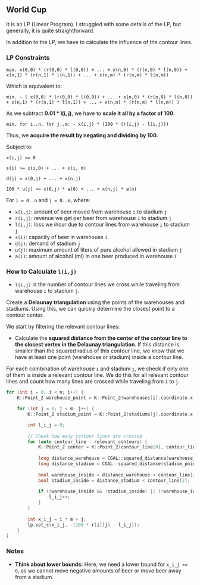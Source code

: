 ## World Cup

It is an LP (Linear Program). I struggled with some details of the LP, but generally, it is quite straightforward.

In addition to the LP, we have to calculate the influence of the contour lines.

### LP Constraints

```
max. x(0,0) * (r(0,0) * l(0,0)) + ... + x(n,0) * (r(n,0) * l(n,0)) + x(n,1) * (r(n,1) * l(n,1)) + ... + x(n,m) * (r(n,m) * l(n,m))
```

Which is equivalent to:

```
min. - ( x(0,0) * (r(0,0) * l(0,0)) + ... + x(n,0) * (r(n,0) * l(n,0)) + x(n,1) * (r(n,1) * l(n,1)) + ... + x(n,m) * (r(n,m) * l(n,m)) )
```

As we subtract **0.01 * l(i, j)**, we have to **scale it all by a factor of 100**:

```
min. for i..n, for j..m: - x(i,j) * (100 * (r(i,j) - l(i,j)))
```

Thus, we **acquire the result by negating and dividing by 100.**

Subject to:

```
x(i,j) >= 0

s(i) >= x(i,0) + ... + x(i, m)

d(j) = x(0,j) + ... + x(n,j) 

100 * u(j) >= x(0,j) * a(0) + ... + x(n,j) * a(n)
```

For `i = 0..n` and `j = 0..m`, where:

- `x(i,j)`: amount of beer moved from warehouse `i` to stadium `j`
- `r(i,j)`: revenue we get per beer from warehouse `i` to stadium `j`
- `l(i,j)`: loss we incur due to contour lines from warehouse `i` to stadium `j`
- `s(i)`: capacity of beer in warehouse `i`
- `d(j)`: demand of stadium `j`
- `u(j)`: maximum amount of liters of pure alcohol allowed in stadium `j`
- `a(i)`: amount of alcohol (ml) in one beer produced in warehouse `i`

### How to Calculate `l(i,j)`

- `l(i,j)` is the number of contour lines we cross while traveling from warehouse `i` to stadium `j`.

Create a **Delaunay triangulation** using the points of the warehouses and stadiums. Using this, we can quickly determine the closest point to a contour center.

We start by filtering the relevant contour lines:
- Calculate the **squared distance from the center of the contour line to the closest vertex in the Delaunay triangulation**. If this distance is smaller than the squared radius of this contour line, we know that we have at least one point (warehouse or stadium) inside a contour line.

For each combination of warehouse `i` and stadium `j`, we check if only one of them is inside a relevant contour line. We do this for all relevant contour lines and count how many lines are crossed while traveling from `i` to `j`.

```c++
for (int i = 0; i < n; i++) {
    K::Point_2 warehouse_point = K::Point_2(warehouses[i].coordinate.x, warehouses[i].coordinate.y);

    for (int j = 0; j < m; j++) {
        K::Point_2 stadium_point = K::Point_2(stadiums[j].coordinate.x, stadiums[j].coordinate.y);

        int l_i_j = 0;
        
        // Check how many contour lines are crossed
        for (auto contour_line : relevant_contours) {
            K::Point_2 center = K::Point_2(contour_line[0], contour_line[1]);
            
            long distance_warehouse = CGAL::squared_distance(warehouse_point, center);
            long distance_stadium = CGAL::squared_distance(stadium_point, center);
            
            bool warehouse_inside = distance_warehouse < contour_line[2];
            bool stadium_inside = distance_stadium < contour_line[2];
            
            if ((warehouse_inside && !stadium_inside) || (!warehouse_inside && stadium_inside)) {
                l_i_j++;
            }
        }
        
        int x_i_j = i * m + j;
        lp.set_c(x_i_j, -(100 * r[i][j] - l_i_j));
    }
}
```

### Notes

- **Think about lower bounds:** Here, we need a lower bound for `x_i_j >= 0`, as we cannot move negative amounts of beer or move beer away from a stadium.